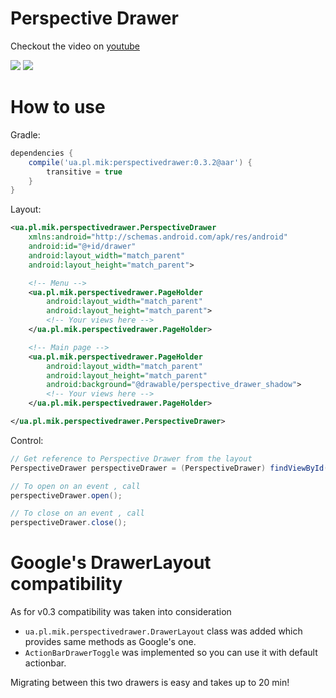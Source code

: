 Perspective Drawer
=================
Checkout the video on [youtube](https://www.youtube.com/watch?v=-LcN3qqp3oA)

<a href="http://i.imgur.com/GjBzqED.png"><img src="http://i.imgur.com/GjBzqEDl.png"></a>
<a href="http://i.imgur.com/b4yeCZY.png"><img src="http://i.imgur.com/b4yeCZYl.png"></a>

How to use
=================
Gradle:
```groovy
dependencies {
    compile('ua.pl.mik:perspectivedrawer:0.3.2@aar') {
        transitive = true
    }
}
```

Layout:
```xml
<ua.pl.mik.perspectivedrawer.PerspectiveDrawer
    xmlns:android="http://schemas.android.com/apk/res/android"
    android:id="@+id/drawer"
    android:layout_width="match_parent"
    android:layout_height="match_parent">

    <!-- Menu -->
    <ua.pl.mik.perspectivedrawer.PageHolder
        android:layout_width="match_parent"
        android:layout_height="match_parent">
        <!-- Your views here -->
    </ua.pl.mik.perspectivedrawer.PageHolder>

    <!-- Main page -->
    <ua.pl.mik.perspectivedrawer.PageHolder
        android:layout_width="match_parent"
        android:layout_height="match_parent"
        android:background="@drawable/perspective_drawer_shadow">
        <!-- Your views here -->
    </ua.pl.mik.perspectivedrawer.PageHolder>

</ua.pl.mik.perspectivedrawer.PerspectiveDrawer>
```

Control:
```java
// Get reference to Perspective Drawer from the layout
PerspectiveDrawer perspectiveDrawer = (PerspectiveDrawer) findViewById(R.id.drawer);

// To open on an event , call
perspectiveDrawer.open();

// To close on an event , call
perspectiveDrawer.close();
```

Google's DrawerLayout compatibility
=================
As for v0.3 compatibility was taken into consideration 
+ `ua.pl.mik.perspectivedrawer.DrawerLayout` class was added which provides same methods as 
Google's one. 
+ `ActionBarDrawerToggle` was implemented so you can use it with default actionbar.

Migrating between this two drawers is easy and takes up to 20 min!
